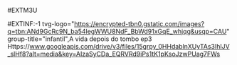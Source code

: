 #EXTM3U 

#EXTINF:-1 tvg-logo="https://encrypted-tbn0.gstatic.com/images?q=tbn:ANd9GcRc9N_ba54legWWU8NdF_BbWd91xGqE_whjqg&usqp=CAU" group-title="infantil",A vida depois do tombo ep3 
Https://www.googleapis.com/drive/v3/files/15grpy_0HHdablnXUyTAs3IhlJV_slHf8?alt=media&key=AIzaSyCDa_EQRVRd9iPs1tK1pKsoJzwPUag7FWs
